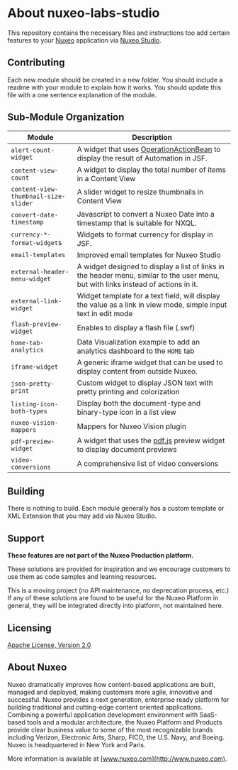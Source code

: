 # About **nuxeo-labs-studio**

This repository contains the necessary files and instructions too add certain features to your [Nuxeo](http://www.nuxo.com) application via [Nuxeo Studio](http://www.nuxeo.com/products/studio/).

## Contributing

Each new module should be created in a new folder. You should include a readme with your module to explain how it works. You should update this file with a one sentence explanation of the module.

## Sub-Module Organization

Module | Description
--- | ---
`alert-count-widget` | A widget that uses [OperationActionBean](http://explorer.nuxeo.com/nuxeo/site/distribution/cap-8.3/viewSeamComponent/seam:operationActionBean) to display the result of Automation in JSF.
`content-view-count` | A widget to display the total number of items in a Content View
`content-view-thumbnail-size-slider` | A slider widget to resize thumbnails in Content View
`convert-date-timestamp` | Javascript to convert a Nuxeo Date into a timestamp that is suitable for NXQL.
`currency-*-format-widget`s | Widgets to format currency for display in JSF.
`email-templates` | Improved email templates for Nuxeo Studio
`external-header-menu-widget` | A widget designed to display a list of links in the header menu, similar to the user menu, but with links instead of actions in it.
`external-link-widget` | Widget template for a text field, will display the value as a link in view mode, simple input text in edit mode
`flash-preview-widget` | Enables to display a flash file (.swf)
`home-tab-analytics` | Data Visualization example to add an analytics dashboard to the `HOME` tab
`iframe-widget` | A generic iframe widget that can be used to display content from outside Nuxeo.
`json-pretty-print` | Custom widget to display JSON text with pretty printing and colorization
`listing-icon-both-types` | Display both the document-type and binary-type icon in a list view
`nuxeo-vision-mappers` | Mappers for Nuxeo Vision plugin
`pdf-preview-widget` | A widget that uses the [pdf.js](https://mozilla.github.io/pdf.js/) preview widget to display document previews
`video-conversions` | A comprehensive list of video conversions

## Building

There is nothing to build. Each module generally has a custom template or XML Extension that you may add via Nuxeo Studio.

## Support

**These features are not part of the Nuxeo Production platform.**

These solutions are provided for inspiration and we encourage customers to use them as code samples and learning resources.

This is a moving project (no API maintenance, no deprecation process, etc.) If any of these solutions are found to be useful for the Nuxeo Platform in general, they will be integrated directly into platform, not maintained here.


## Licensing

[Apache License, Version 2.0](http://www.apache.org/licenses/LICENSE-2.0)


## About Nuxeo

Nuxeo dramatically improves how content-based applications are built, managed and deployed, making customers more agile, innovative and successful. Nuxeo provides a next generation, enterprise ready platform for building traditional and cutting-edge content oriented applications. Combining a powerful application development environment with SaaS-based tools and a modular architecture, the Nuxeo Platform and Products provide clear business value to some of the most recognizable brands including Verizon, Electronic Arts, Sharp, FICO, the U.S. Navy, and Boeing. Nuxeo is headquartered in New York and Paris.

More information is available at [www.nuxeo.com](http://www.nuxeo.com).
